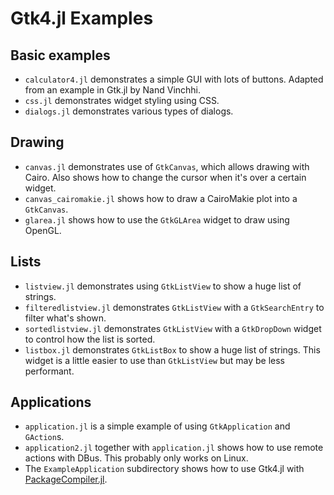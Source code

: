 # Gtk4.jl Examples

## Basic examples
- `calculator4.jl` demonstrates a simple GUI with lots of buttons. Adapted from an example in Gtk.jl by Nand Vinchhi.
- `css.jl` demonstrates widget styling using CSS.
- `dialogs.jl` demonstrates various types of dialogs.

## Drawing
- `canvas.jl` demonstrates use of `GtkCanvas`, which allows drawing with Cairo. Also shows how to change the cursor when it's over a certain widget.
- `canvas_cairomakie.jl` shows how to draw a CairoMakie plot into a `GtkCanvas`.
- `glarea.jl` shows how to use the `GtkGLArea` widget to draw using OpenGL.

## Lists
- `listview.jl` demonstrates using `GtkListView` to show a huge list of strings.
- `filteredlistview.jl` demonstrates `GtkListView` with a `GtkSearchEntry` to filter what's shown.
- `sortedlistview.jl` demonstrates `GtkListView` with a `GtkDropDown` widget to control how the list is sorted.
- `listbox.jl` demonstrates `GtkListBox` to show a huge list of strings. This widget is a little easier to use than `GtkListView` but may be less performant.

## Applications

- `application.jl` is a simple example of using `GtkApplication` and `GAction`s.
- `application2.jl` together with `application.jl` shows how to use remote actions with DBus. This probably only works on Linux.
- The `ExampleApplication` subdirectory shows how to use Gtk4.jl with [PackageCompiler.jl](https://github.com/JuliaLang/PackageCompiler.jl).

